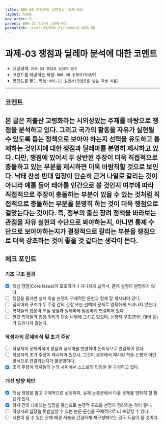 ```yaml
---
title: 006-08 권혁규의 코멘트b (과제-03) 
layout: home
nav_order: 8
parent: 006-21 김민서 (과제-03)
permalink: /asmt-03/006-21/comment-006-08
---
```


# 과제-03 쟁점과 딜레마 분석에 대한 코멘트

- 대상과제: `과제-03 쟁점과 딜레마 분석`
- 코멘트를 제공하는 학생: `006-08 권혁규(작성자)` 
- 코멘트를 받는 학생: `006-21 김민서(코멘트를 받는 학생 이름)` 

---

## 코멘트

본 글은 저출산 고령화라는 시의성있는 주제를 바탕으로 쟁점을 분석하고 있다. 그리고 국가의 활동을 자유가 실현될 수 있도록 돕는 정책으로 보아야 하는지 선택을 유도하고 통제하는 것인지에 대한 쟁점과 딜레마를 분명히 제시하고 있다. 다만, 쟁점에 있어서 두 상반된 주장이 더욱 직접적으로 충돌하고 있는 부분을 제시하면 더욱 바람직할 것으로 보인다. 낙태 찬성 반대 입장이 단순히 근거 나열로 갈리는 것이 아니라 예를 들어 태아를 인간으로 볼 것인지 여부에 따라 직접적으로 주장이 충돌하는 부분이 있을 수 있는 것처럼 직접적으로 충돌하는 부분을 분명히 하는 것이 더욱 쟁점으로 걸맞는다는 것이다. 즉, 정부의 출산 장려 정책을 바라보는 관점을 자유 실현의 수단으로 봐야하는지, 아니면 통제 수단으로 보아야하는지가 결정적으로 갈리는 부분을 쟁점으로 더욱 강조하는 것이 좋을 것 같다는 생각이 든다.
---

## 체크 포인트

### **기초 구조 점검**
- [x] 핵심 쟁점(Core Issue)이 모호하거나 지나치게 넓어서, 문제 설정이 분명하지 않다.
- [ ] 쟁점을 둘러싼 실제 학술 논쟁이 구체적인 문헌과 함께 잘 제시되어 있다.
- [ ] 딜레마의 구조가 두 주장 간의 긴장 또는 선택의 문제로 명확하게 드러나지 않는다.
- [ ] 학자들의 입장이 핵심 쟁점과 딜레마에 밀접하게 연결되어 있다.
- [ ] 관련 학자들의 입장 정리가 단순 나열에 그치고 있으며, 논쟁적 구조(찬반, 대비 등)가 드러나지 않는다.

### **작성자의 문제의식 및 초기 주장**
- [ ] 작성자의 문제의식이 쟁점과 딜레마를 반영하여 논리적으로 연결되어 있다.
- [ ] 작성자의 초기 주장이 제시되어 있으나, 그것이 본문에서 제시된 학술 논쟁과 어떤 방식으로 연결되는지가 불분명하다.
- [x] 초기 주장이 학자들의 논의 사이에서 스스로의 입장을 잘 구성하고 있다.

### **개선 방향 제안**
- [x] 핵심 쟁점을 좁고 구체적으로 설정하여, 실제 논증문에서 다룰 문제를 명확히 할 필요가 있다.
- [x] 학자 간의 대비되는 입장을 중심으로 논쟁적 구조를 선명히 정리하는 것이 좋다.
- [ ] 작성자의 입장을 뒷받침할 수 있는 논문·문헌을 구체적으로 더 보강할 수 있다.
- [ ] 서론이 될 수 있는 문제 배경 서술을 간결하게 재구성해보는 것도 도움이 될 것이다.
